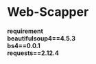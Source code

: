 # Web-Scapper
<b>requirement <br><b>
beautifulsoup4==4.5.3 <br>
bs4==0.0.1 <br>
requests==2.12.4 <br>

